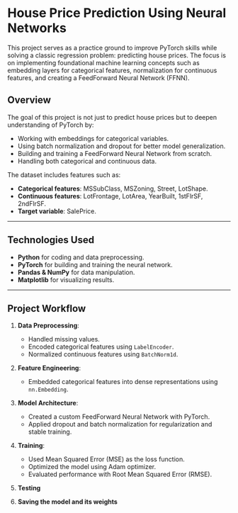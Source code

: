 # House Price Prediction Using Neural Networks

This project serves as a practice ground to improve PyTorch skills while solving a classic regression problem: predicting house prices. The focus is on implementing foundational machine learning concepts such as embedding layers for categorical features, normalization for continuous features, and creating a FeedForward Neural Network (FFNN).


## Overview

The goal of this project is not just to predict house prices but to deepen understanding of PyTorch by:
- Working with embeddings for categorical variables.
- Using batch normalization and dropout for better model generalization.
- Building and training a FeedForward Neural Network from scratch.
- Handling both categorical and continuous data.

The dataset includes features such as:
- **Categorical features**: MSSubClass, MSZoning, Street, LotShape.
- **Continuous features**: LotFrontage, LotArea, YearBuilt, 1stFlrSF, 2ndFlrSF.
- **Target variable**: SalePrice.

---

## Technologies Used

- **Python** for coding and data preprocessing.
- **PyTorch** for building and training the neural network.
- **Pandas & NumPy** for data manipulation.
- **Matplotlib** for visualizing results.

---

## Project Workflow

1. **Data Preprocessing**:
   - Handled missing values.
   - Encoded categorical features using `LabelEncoder`.
   - Normalized continuous features using `BatchNorm1d`.

2. **Feature Engineering**:
   - Embedded categorical features into dense representations using `nn.Embedding`.

3. **Model Architecture**:
   - Created a custom FeedForward Neural Network with PyTorch.
   - Applied dropout and batch normalization for regularization and stable training.

4. **Training**:
   - Used Mean Squared Error (MSE) as the loss function.
   - Optimized the model using Adam optimizer.
   - Evaluated performance with Root Mean Squared Error (RMSE).

5. **Testing**
6. **Saving the model and its weights**